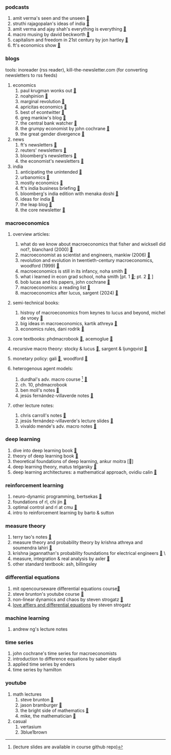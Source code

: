 


### podcasts

1. amit verma's seen and the unseen [🔗](https://seenunseen.in/)
2. struthi rajagopalan's ideas of india [🔗](https://www.mercatus.org/ideasofindia)
3. amit verma and ajay shah's everything is everything  [🔗](https://www.youtube.com/@amitvarma)
4. macro musing by david beckworth [🔗](https://www.mercatus.org/macro-musings)
5. capitalism and freedom in 21st century by jon hartley [🔗](https://www.capitalismandfreedom.com/)
6. ft's economics show [🔗](https://www.ft.com/the-economics-show)

### blogs

tools: inoreader (rss reader), kill-the-newsletter.com (for converting newsletters to rss feeds)

1. economics
   1. paul krugman wonks out [🔗](https://paulkrugman.substack.com/)
   2. noahpinion [🔗](https://www.noahpinion.blog/)
   3. marginal revolution [🔗](https://marginalrevolution.com/)
   4. apricitas economics [🔗](https://www.apricitas.io/)
   5. best of econtwitter [🔗](https://www.bestofecontwitter.com/)
   6. greg mankiw's blog [🔗](https://gregmankiw.blogspot.com/)
   7. the central bank watcher [🔗](https://gianlucabenigno.substack.com/)
   8. the grumpy economist by john cochrane [🔗](https://johnhcochrane.blogspot.com/)
   9. the great gender divergence [🔗](https://www.ggd.world/)
2. news
   1. ft's newsletters [🔗](https://www.ft.com/newsletters)
   2. reuters' newsletters [🔗](https://www.reuters.com/newsletters/)
   3. bloomberg's newsletters [🔗](https://www.bloomberg.com/account/newsletters)
   4. the economist's newsletters [🔗](https://www.economist.com/newsletters)
3. india
   1. anticipating the unintended [🔗](https://publicpolicy.substack.com/)
   2. urbanomics [🔗](https://gulzar05.blogspot.com/)
   3. mostly economics [🔗](https://mostlyeconomics.wordpress.com/)
   4. ft's india business briefing [🔗](https://www.ft.com/india-business-briefing)
   5. bloomberg's india edition with menaka doshi [🔗](https://www.bloomberg.com/account/newsletters/india-edition)
   6. ideas for india [🔗](https://www.ideasforindia.in/)
   7. the leap blog [🔗](https://blog.theleapjournal.org/)
   8. the core newsletter [🔗](https://www.thecore.in/newsletters/thecorenewsletter)

### macroeconomics

1. overview articles:

   1. what do we know about macroeconomics that fisher and wicksell did not?, blanchard (2000) [🔗](https://www.nber.org/papers/w7550)
   2. macroeconomist as scientist and engineers, mankiw (2006) [🔗](https://www.aeaweb.org/articles?id=10.1257/jep.20.4.29)
   3. revolution and evolution in twentieth-century macroeconomics, woodford (1999) [🔗](https://www.columbia.edu/~mw2230/macro20C.pdf)
   4. macroeconomics is still in its infancy, noha smith [🔗](https://www.noahpinion.blog/p/macroeconomics-is-still-in-its-infancy)
   5. what i learned in econ grad school, noha smith [pt. 1 [🔗](https://noahpinionblog.blogspot.com/2011/04/what-i-learned-in-econ-grad-school.html); pt. 2 [🔗](https://noahpinionblog.blogspot.com/2011/05/what-i-learned-in-econ-grad-school-part.html) ]
   6. bob lucas and his papers, john cochrane [🔗](https://johnhcochrane.blogspot.com/2023/05/bob-lucas-and-his-papers.html)
   7. macroeconomics: a reading list [🔗](https://blog.theleapjournal.org/2012/02/macroeconomics-reading-list.html#gsc.tab=0)
   8. macroeconomics after lucus, sargent (2024) [🔗](https://www.bancaditalia.it/pubblicazioni/altri-atti-seminari/2024/Sargent_paper.pdf)
2. semi-technical books:

   1. histroy of macroeconomics from keynes to lucus and beyond, michel de vroey [🔗](https://www.amazon.in/History-Macroeconomics-Keynes-Lucas-Beyond/dp/1107584949)
   2. big ideas in macroeconomics, kartik athreya
      [🔗](https://mitpress.mit.edu/9780262528306/big-ideas-in-macroeconomics/)
   3. economics rules, dani rodrik [🔗](https://drodrik.scholar.harvard.edu/publications/economics-rulesthe-rights-and-wrongs-dismal-science)
3. core textbooks: phdmacrobook [🔗](https://phdmacrobook.org), acemoglue [🔗](https://press.princeton.edu/books/hardcover/9780691132921/introduction-to-modern-economic-growth)
4. recursive macro theory: stocky & lucus [🔗](https://www.amazon.in/Recursive-Methods-Economic-Dynamics-Stokey-ebook/dp/B00J8CVOHO), sargent & ljungqvist [🔗](https://www.amazon.in/Recursive-Macroeconomic-Theory-MIT-Press/dp/0262038668)
5. monetary policy: gali [🔗](https://www.amazon.in/Monetary-Policy-Inflation-Business-Cycle/dp/0691133166), woodford [🔗](https://press.princeton.edu/books/hardcover/9780691010496/interest-and-prices)
6. heterogenous agent models:

   1. durdhal's adv. macro course [^druedahl] [🔗](https://sites.google.com/view/numeconcph-advmacrohet/home?authuser=)
   2. ch. 10, phdmacrobook
   3. ben moll's notes [🔗](https://benjaminmoll.com/lectures/)
   4. jesús fernández-villaverde notes [🔗](https://www.sas.upenn.edu/~jesusfv/Continuous_Time_3.pdf)
7. other lecture notes:

   1. chris carroll's notes [🔗](https://www.econ2.jhu.edu/people/ccarroll/public/lecturenotes/IndexAll/Index/)
   2. jesús fernández-villaverde's lecture slides [🔗](https://www.sas.upenn.edu/~jesusfv/teaching.html)
   3. vivaldo mende's adv. macro notes  [🔗](https://sites.google.com/iscte-iul.pt/advancedmacroeconomics2/slides-readings/0-computation-introduction-to-julia?authuser=0)

### deep learning

1. dive into deep learning book [🔗](https://d2l.ai/index.html)
2. theory of deep learning book [🔗](https://www.cs.princeton.edu/courses/archive/fall19/cos597B/lecnotes/bookdraft.pdf)
3. theoretical foundations of deep learning, ankur moitra [🔗]
4. deep learning theory, matus telgarsky [🔗](https://mjt.cs.illinois.edu/dlt/)
5. deep learning architectures: a mathematical approach,  ovidiu calin [🔗](https://link.springer.com/book/10.1007/978-3-030-36721-3)

### reinforcement learning

1. neuro-dynamic programming, bertsekas [🔗](https://web.mit.edu/jnt/www/ndp.html)
2. foundations of rl, chi jin [🔗](https://sites.google.com/view/cjin/teaching/ece524)
3. optimal control and rl at cmu [🔗](https://optimalcontrol.ri.cmu.edu/)
4. intro to reinforcement learning by barto & sutton

### measure theory

1. terry tao's  notes [🔗](https://terrytao.wordpress.com/wp-content/uploads/2012/12/gsm-126-tao5-measure-book.pdf)
2. measure theory and probability theory by krishna athreya and soumendra lahiri [🔗](https://link.springer.com/book/10.1007/978-0-387-35434-7)
3. krishna jagannathan's probability foundations for electrical engineers [🔗](https://www.ee.iitm.ac.in/~krishnaj/EE5110.htm) \
4. measure, integration & real analysis by axler [🔗](https://measure.axler.net/)
5. other standard textbook: ash, billingsley

### differential equations

1. mit opencourseware differential equations course[🔗](https://ocw.mit.edu/courses/18-03-differential-equations-spring-2010/)
2. steve brunton's youtube course [🔗](https://www.youtube.com/playlist?list=PLMrJAkhIeNNTYaOnVI3QpH7jgULnAmvPA)
3. non-linear dynamics and chaos by steven strogatz [🔗](https://www.stevenstrogatz.com/books/nonlinear-dynamics-and-chaos-with-applications-to-physics-biology-chemistry-and-engineering)
4. [love affiers and differential equations](https://ai.stanford.edu/~rajatr/articles/SS_love_dEq.pdf) by steven strogatz

### machine learning

1. andrew ng's lecture notes

### time series

1. john cochrane's time series for macroeconomists
2. introduction to difference equations by saber elaydi
3. applied time series by enders
4. time series by hamilton

### youtube

1. math lectures
   1. steve brunton [🔗](https://www.youtube.com/@Eigensteve/playlists)
   2. jason bramburger [🔗](https://www.youtube.com/@jasonbramburger/playlists)
   3. the bright side of mathematics [🔗](https://www.youtube.com/@brightsideofmaths/playlists)
   4. mike, the mathematician [🔗](https://www.youtube.com/@mikethemathematician/playlists)
2. casual
   1. vertasium
   2. 3blue1brown



[^druedahl]: (lecture slides are available in course github repo)
